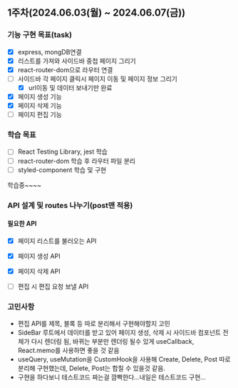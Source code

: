 ## 1주차(2024.06.03(월) ~ 2024.06.07(금))

### 기능 구현 목표(task)

- [X] express, mongDB연결
- [X] 리스트를 가져와 사이드바 중첩 페이지 그리기
- [X] react-router-dom으로 라우터 연결
- [ ] 사이드바 각 페이지 클릭시 페이지 이동 및 페이지 정보 그리기
  - [X] url이동 및 데이터 보내기만 완료
- [X] 페이지 생성 기능
- [X] 페이지 삭제 기능
- [ ] 페이지 편집 기능

### 학습 목표
- [ ] React Testing Library, jest 학습
- [ ] react-router-dom 학습 후 라우터 파일 분리
- [ ] styled-component 학습 및 구현
  
학습중~~~~

### API 설계 및 routes 나누기(post맨 적용)
#### 필요한 API
- [X] 페이지 리스트를 불러오는 API
- [X] 페이지 생성 API
- [X] 페이지 삭제 API
- [ ] 편집 시 편집 요청 보낼 API


### 고민사항
- 편집 API를 제목, 블록 등 따로 분리해서 구현해야할지 고민
- SideBar 루트에서 데이터를 받고 있어 페이지 생성, 삭제 시 사이드바 컴포넌트 전체가 다시 렌더링 됨, 바뀌는 부분만 렌더링 될수 있게 useCallback, React.memo를 사용하면 좋을 것 같음
- useQuery, useMutation을 CustomHook을 사용해 Create, Delete, Post 따로 분리해 구현했는데, Delete, Post는 합칠 수 있을것 같음.
- 구현을 하다보니 테스트코드 짜는걸 깜빡한다...내일은 테스트코드 구현...
